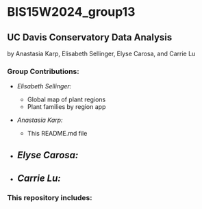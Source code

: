 # BIS15W2024_group13
## UC Davis Conservatory Data Analysis
by Anastasia Karp, Elisabeth Sellinger, Elyse Carosa, and Carrie Lu


### Group Contributions:
- *Elisabeth Sellinger:*  
  - Global map of plant regions
  - Plant families by region app
  
- *Anastasia Karp:*  
  - This README.md file
  
- *Elyse Carosa:*  
  - 

- *Carrie Lu:*  
  - 


### This repository includes:
